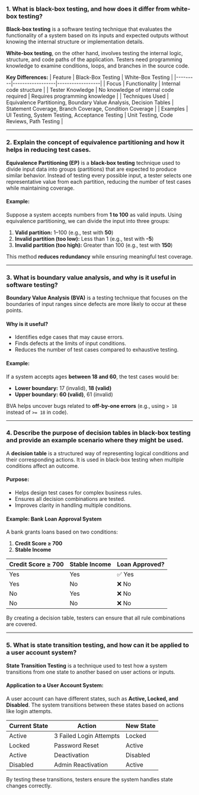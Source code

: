 

### **1. What is black-box testing, and how does it differ from white-box testing?**  
**Black-box testing** is a software testing technique that evaluates the functionality of a system based on its inputs and expected outputs without knowing the internal structure or implementation details.  

**White-box testing**, on the other hand, involves testing the internal logic, structure, and code paths of the application. Testers need programming knowledge to examine conditions, loops, and branches in the source code.

**Key Differences:**
| Feature | Black-Box Testing | White-Box Testing |
|---------|------------------|------------------|
| Focus | Functionality | Internal code structure |
| Tester Knowledge | No knowledge of internal code required | Requires programming knowledge |
| Techniques Used | Equivalence Partitioning, Boundary Value Analysis, Decision Tables | Statement Coverage, Branch Coverage, Condition Coverage |
| Examples | UI Testing, System Testing, Acceptance Testing | Unit Testing, Code Reviews, Path Testing |

---

### **2. Explain the concept of equivalence partitioning and how it helps in reducing test cases.**  
**Equivalence Partitioning (EP)** is a **black-box testing** technique used to divide input data into groups (partitions) that are expected to produce similar behavior. Instead of testing every possible input, a tester selects one representative value from each partition, reducing the number of test cases while maintaining coverage.

#### **Example:**  
Suppose a system accepts numbers from **1 to 100** as valid inputs. Using equivalence partitioning, we can divide the input into three groups:  
1. **Valid partition:** 1–100 (e.g., test with **50**)  
2. **Invalid partition (too low):** Less than 1 (e.g., test with **-5**)  
3. **Invalid partition (too high):** Greater than 100 (e.g., test with **150**)  

This method **reduces redundancy** while ensuring meaningful test coverage.

---

### **3. What is boundary value analysis, and why is it useful in software testing?**  
**Boundary Value Analysis (BVA)** is a testing technique that focuses on the boundaries of input ranges since defects are more likely to occur at these points.

#### **Why is it useful?**  
- Identifies edge cases that may cause errors.  
- Finds defects at the limits of input conditions.  
- Reduces the number of test cases compared to exhaustive testing.  

#### **Example:**  
If a system accepts ages **between 18 and 60**, the test cases would be:  
- **Lower boundary:** 17 (invalid), **18 (valid)**  
- **Upper boundary:** **60 (valid)**, 61 (invalid)  

BVA helps uncover bugs related to **off-by-one errors** (e.g., using `> 18` instead of `>= 18` in code).

---

### **4. Describe the purpose of decision tables in black-box testing and provide an example scenario where they might be used.**  
A **decision table** is a structured way of representing logical conditions and their corresponding actions. It is used in black-box testing when multiple conditions affect an outcome.

#### **Purpose:**  
- Helps design test cases for complex business rules.  
- Ensures all decision combinations are tested.  
- Improves clarity in handling multiple conditions.

#### **Example:** Bank Loan Approval System  
A bank grants loans based on two conditions:  
1. **Credit Score ≥ 700**  
2. **Stable Income**  

| Credit Score ≥ 700 | Stable Income | Loan Approved? |
|-------------------|--------------|---------------|
| Yes | Yes | ✅ Yes |
| Yes | No | ❌ No |
| No | Yes | ❌ No |
| No | No | ❌ No |

By creating a decision table, testers can ensure that all rule combinations are covered.

---

### **5. What is state transition testing, and how can it be applied to a user account system?**  
**State Transition Testing** is a technique used to test how a system transitions from one state to another based on user actions or inputs.

#### **Application to a User Account System:**  
A user account can have different states, such as **Active, Locked, and Disabled**. The system transitions between these states based on actions like login attempts.

| Current State | Action | New State |
|--------------|--------|-----------|
| Active | 3 Failed Login Attempts | Locked |
| Locked | Password Reset | Active |
| Active | Deactivation | Disabled |
| Disabled | Admin Reactivation | Active |

By testing these transitions, testers ensure the system handles state changes correctly.

